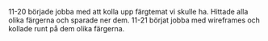 11-20 började jobba med att kolla upp färgtemat vi skulle ha. Hittade alla olika färgerna och sparade ner dem. 
11-21 börjat jobba med wireframes och kollade runt på dem olika färgerna. 
